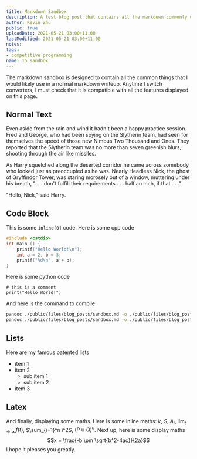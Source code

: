```yaml
---
title: Markdown Sandbox
description: A test blog post that contains all the markdown commonly used in writeups
author: Kevin Zhu
public: true
uploadDate: 2021-05-21 03:00+11:00
lastModified: 2021-05-21 03:00+11:00
notes:
tags:
- competitive programming
name: 15_sandbox
---
```


The markdown sandbox is designed to contain all the common things that I would likely use in a normal markdown writeup. Anytime I switch converters, I must check that it is compatible with all the features displayed on this page.

## Normal Text
Even aside from the rain and wind it hadn't been a happy practice session. Fred and George, who had been spying on the Slytherin team, had seen for themselves the speed of those new Nimbus Two Thousand and Ones. They reported that the Slytherin team was no more than seven greenish blurs, shooting through the air like missiles.

As Harry squelched along the deserted corridor he came across somebody who looked just as preoccupied as he was. Nearly Headless Nick, the ghost of Gryffindor Tower, was staring morosely out of a window, muttering under his breath, ". . . don't fulfill their requirements . . . half an inch, if that . . ."

"Hello, Nick," said Harry.

## Code Block
This is some `inline[0]` code.
Here is some cpp code
```{.cpp .numberLines startFrom="1"}
#include <cstdio>
int main () {
    printf("Hello World!\n");
    int a = 2, b = 3;
    printf("%d\n", a + b);
}
```
Here is some python code
```{.python .numberLines}
# this is a comment
print("Hello World!")
```
And here is the command to compile
```sh
pandoc ./public/files/blog_posts/sandbox.md -o ./public/files/blog_posts/out/sandbox.html --mathjax
pandoc ./public/files/blog_posts/sandbox.md -o ./public/files/blog_posts/out/sandbox_full.html --mathjax --standalone
```

## Lists
Here are my famous patented lists

- item 1
- item 2
    - sub item 1
    - sub item 2
- item 3

## Latex
And finally, displaying some maths. Here is some inline maths: $k$, $S$, $A_i$, $\lim_{t \to \infty} f(t)$, $\sum_{i=1}^n i^2$, $(P \cup Q)^c$. Next up, here is some display maths
$$x = \frac{-b \pm \sqrt{b^2-4ac}}{2a}$$
I hope it pleases you greatly.
